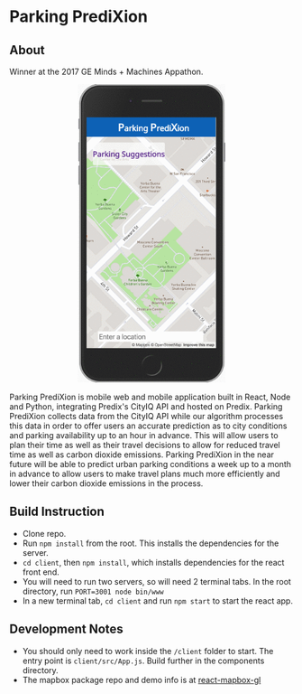 # Parking PrediXion
## About
Winner at the 2017 GE Minds + Machines Appathon.
<p align="center">
  <img width="262" height="528" src="https://github.com/joshleichtung/ParkingPrediXion/blob/development/readme_assets/parking-predixion-example.gif?raw=true">
</p>
Parking PrediXion is mobile web and mobile application built in React, Node and Python, integrating Predix's CityIQ API and hosted on Predix. Parking PrediXion collects data from the CityIQ API while our algorithm processes this data in order to offer users an accurate prediction as to city conditions and parking availability up to an hour in advance. This will allow users to plan their time as well as their travel decisions to allow for reduced travel time as well as carbon dioxide emissions. Parking PrediXion in the near future will be able to predict urban parking conditions a week up to a month in advance to allow users to make travel plans much more efficiently and lower their carbon dioxide emissions in the process.

## Build Instruction
* Clone repo.
* Run `npm install` from the root. This installs the dependencies for the server.
* `cd client`, then `npm install`, which installs dependencies for the react front
  end.
* You will need to run two servers, so will need 2 terminal tabs. In the root
  directory, run `PORT=3001 node bin/www`
* In a new terminal tab, `cd client` and run `npm start` to start the react app.

## Development Notes
* You should only need to work inside the `/client` folder to start. The entry
  point is `client/src/App.js`. Build further in the components directory.
* The mapbox package repo and demo info is at [react-mapbox-gl](https://github.com/alex3165/react-mapbox-gl)
